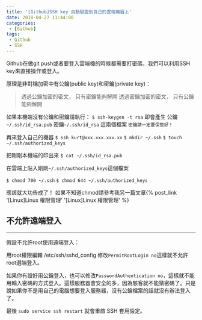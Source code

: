 ```yaml
---
title: '[Github]SSH key 自動驗證到自己的雲端機器上'
date: 2018-04-27 11:44:00
categories:
 - [Github]
tags:
 - Github
 - SSH
---
```

Github在做git push或者要登入雲端機的時候都需要打密碼，我們可以利用SSH key來直接操作或登入。

原理是非對稱加密中有公鑰(public key)和密鑰(private key)：
> 透過公鑰加密的密文， 只有密鑰能夠解開
>  透過密鑰加密的密文， 只有公鑰能夠解開

如果本機端沒有公鑰和密鑰請執行：
`$ ssh-keygen -t rsa`
即會產生
公鑰`~/.ssh/id_rsa.pub`
密鑰`~/.ssh/id_rsa`
這兩個檔案
`密鑰請一定要保管好！`

再來登入自己的機器
`$ ssh kurt@xxx.xxx.xxx.xx`
`$ mkdir ~/.ssh`
`$ touch ~/.ssh/authorized_keys`

把剛剛本機端的印出來
`$ cat ~/.ssh/id_rsa.pub`

在雲端上貼入剛剛`~/.ssh/authorized_keys`這個檔案

`$ chmod 700 ~/.ssh`
`$ chmod 644 ~/.ssh/authorized_keys`

應該就大功告成了！
如果不知道chmod請參考我另一篇文章{% post_link '[Linux]Linux 權限管理' '[Linux]Linux 權限管理' %}

## 不允許遠端登入
---
假設不允許root使用遠端登入：

用root權限編輯 /etc/ssh/sshd_config
修改`PermitRootLogin no`這樣就不允許root選端登入。

如果你有設好用公鑰登入，也可以修改`PasswordAuthentication no`，這樣就不能用輸入密碼的方式登入。這樣服務器會安全的多，因為駭客就不能猜密碼了。只是說如果你不是用自己的電腦想要登入服務器，沒有公鑰檔案的話就沒有辦法登入了。

最後
`sudo service ssh restart`
就會重啟 SSH 套用設定。
